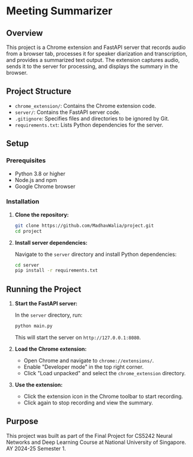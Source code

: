 # Meeting Summarizer

## Overview

This project is a Chrome extension and FastAPI server that records audio from a browser tab, processes it for speaker diarization and transcription, and provides a summarized text output. The extension captures audio, sends it to the server for processing, and displays the summary in the browser.

## Project Structure

- `chrome_extension/`: Contains the Chrome extension code.
- `server/`: Contains the FastAPI server code.
- `.gitignore`: Specifies files and directories to be ignored by Git.
- `requirements.txt`: Lists Python dependencies for the server.

## Setup

### Prerequisites

- Python 3.8 or higher
- Node.js and npm
- Google Chrome browser

### Installation

1. **Clone the repository:**

   ```bash
   git clone https://github.com/MadhavWalia/project.git
   cd project
   ```

2. **Install server dependencies:**

   Navigate to the `server` directory and install Python dependencies:

   ```bash
   cd server
   pip install -r requirements.txt
   ```

## Running the Project

1. **Start the FastAPI server:**

   In the `server` directory, run:

   ```bash
   python main.py
   ```

   This will start the server on `http://127.0.0.1:8080`.

2. **Load the Chrome extension:**

   - Open Chrome and navigate to `chrome://extensions/`.
   - Enable "Developer mode" in the top right corner.
   - Click "Load unpacked" and select the `chrome_extension` directory.

3. **Use the extension:**

   - Click the extension icon in the Chrome toolbar to start recording.
   - Click again to stop recording and view the summary.

## Purpose

This project was built as part of the Final Project for CS5242 Neural Networks and Deep Learning Course at National University of Singapore. AY 2024-25 Semester 1.

